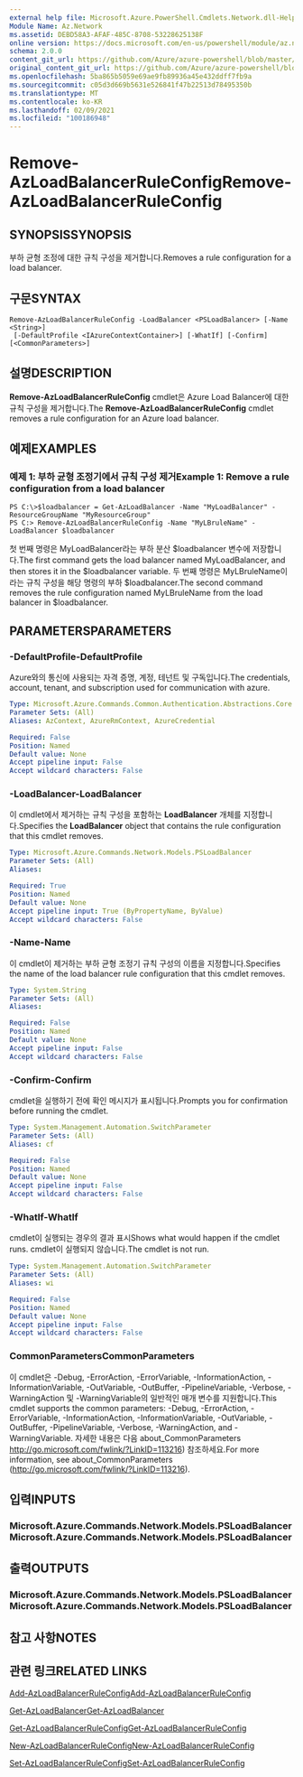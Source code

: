 ```yaml
---
external help file: Microsoft.Azure.PowerShell.Cmdlets.Network.dll-Help.xml
Module Name: Az.Network
ms.assetid: DEBD58A3-AFAF-485C-8708-53228625138F
online version: https://docs.microsoft.com/en-us/powershell/module/az.network/remove-azloadbalancerruleconfig
schema: 2.0.0
content_git_url: https://github.com/Azure/azure-powershell/blob/master/src/Network/Network/help/Remove-AzLoadBalancerRuleConfig.md
original_content_git_url: https://github.com/Azure/azure-powershell/blob/master/src/Network/Network/help/Remove-AzLoadBalancerRuleConfig.md
ms.openlocfilehash: 5ba865b5059e69ae9fb89936a45e432ddff7fb9a
ms.sourcegitcommit: c05d3d669b5631e526841f47b22513d78495350b
ms.translationtype: MT
ms.contentlocale: ko-KR
ms.lasthandoff: 02/09/2021
ms.locfileid: "100186948"
---
```

# <span data-ttu-id="cae43-101">Remove-AzLoadBalancerRuleConfig</span><span class="sxs-lookup"><span data-stu-id="cae43-101">Remove-AzLoadBalancerRuleConfig</span></span>

## <span data-ttu-id="cae43-102">SYNOPSIS</span><span class="sxs-lookup"><span data-stu-id="cae43-102">SYNOPSIS</span></span>
<span data-ttu-id="cae43-103">부하 균형 조정에 대한 규칙 구성을 제거합니다.</span><span class="sxs-lookup"><span data-stu-id="cae43-103">Removes a rule configuration for a load balancer.</span></span>

## <span data-ttu-id="cae43-104">구문</span><span class="sxs-lookup"><span data-stu-id="cae43-104">SYNTAX</span></span>

```
Remove-AzLoadBalancerRuleConfig -LoadBalancer <PSLoadBalancer> [-Name <String>]
 [-DefaultProfile <IAzureContextContainer>] [-WhatIf] [-Confirm] [<CommonParameters>]
```

## <span data-ttu-id="cae43-105">설명</span><span class="sxs-lookup"><span data-stu-id="cae43-105">DESCRIPTION</span></span>
<span data-ttu-id="cae43-106">**Remove-AzLoadBalancerRuleConfig** cmdlet은 Azure Load Balancer에 대한 규칙 구성을 제거합니다.</span><span class="sxs-lookup"><span data-stu-id="cae43-106">The **Remove-AzLoadBalancerRuleConfig** cmdlet removes a rule configuration for an Azure load balancer.</span></span>

## <span data-ttu-id="cae43-107">예제</span><span class="sxs-lookup"><span data-stu-id="cae43-107">EXAMPLES</span></span>

### <span data-ttu-id="cae43-108">예제 1: 부하 균형 조정기에서 규칙 구성 제거</span><span class="sxs-lookup"><span data-stu-id="cae43-108">Example 1: Remove a rule configuration from a load balancer</span></span>
```
PS C:\>$loadbalancer = Get-AzLoadBalancer -Name "MyLoadBalancer" -ResourceGroupName "MyResourceGroup"
PS C:> Remove-AzLoadBalancerRuleConfig -Name "MyLBruleName" -LoadBalancer $loadbalancer
```

<span data-ttu-id="cae43-109">첫 번째 명령은 MyLoadBalancer라는 부하 분산 $loadbalancer 변수에 저장합니다.</span><span class="sxs-lookup"><span data-stu-id="cae43-109">The first command gets the load balancer named MyLoadBalancer, and then stores it in the $loadbalancer variable.</span></span>
<span data-ttu-id="cae43-110">두 번째 명령은 MyLBruleName이라는 규칙 구성을 해당 명령의 부하 $loadbalancer.</span><span class="sxs-lookup"><span data-stu-id="cae43-110">The second command removes the rule configuration named MyLBruleName from the load balancer in $loadbalancer.</span></span>

## <span data-ttu-id="cae43-111">PARAMETERS</span><span class="sxs-lookup"><span data-stu-id="cae43-111">PARAMETERS</span></span>

### <span data-ttu-id="cae43-112">-DefaultProfile</span><span class="sxs-lookup"><span data-stu-id="cae43-112">-DefaultProfile</span></span>
<span data-ttu-id="cae43-113">Azure와의 통신에 사용되는 자격 증명, 계정, 테넌트 및 구독입니다.</span><span class="sxs-lookup"><span data-stu-id="cae43-113">The credentials, account, tenant, and subscription used for communication with azure.</span></span>

```yaml
Type: Microsoft.Azure.Commands.Common.Authentication.Abstractions.Core.IAzureContextContainer
Parameter Sets: (All)
Aliases: AzContext, AzureRmContext, AzureCredential

Required: False
Position: Named
Default value: None
Accept pipeline input: False
Accept wildcard characters: False
```

### <span data-ttu-id="cae43-114">-LoadBalancer</span><span class="sxs-lookup"><span data-stu-id="cae43-114">-LoadBalancer</span></span>
<span data-ttu-id="cae43-115">이 cmdlet에서 제거하는 규칙 구성을 포함하는 **LoadBalancer** 개체를 지정합니다.</span><span class="sxs-lookup"><span data-stu-id="cae43-115">Specifies the **LoadBalancer** object that contains the rule configuration that this cmdlet removes.</span></span>

```yaml
Type: Microsoft.Azure.Commands.Network.Models.PSLoadBalancer
Parameter Sets: (All)
Aliases:

Required: True
Position: Named
Default value: None
Accept pipeline input: True (ByPropertyName, ByValue)
Accept wildcard characters: False
```

### <span data-ttu-id="cae43-116">-Name</span><span class="sxs-lookup"><span data-stu-id="cae43-116">-Name</span></span>
<span data-ttu-id="cae43-117">이 cmdlet이 제거하는 부하 균형 조정기 규칙 구성의 이름을 지정합니다.</span><span class="sxs-lookup"><span data-stu-id="cae43-117">Specifies the name of the load balancer rule configuration that this cmdlet removes.</span></span>

```yaml
Type: System.String
Parameter Sets: (All)
Aliases:

Required: False
Position: Named
Default value: None
Accept pipeline input: False
Accept wildcard characters: False
```

### <span data-ttu-id="cae43-118">-Confirm</span><span class="sxs-lookup"><span data-stu-id="cae43-118">-Confirm</span></span>
<span data-ttu-id="cae43-119">cmdlet을 실행하기 전에 확인 메시지가 표시됩니다.</span><span class="sxs-lookup"><span data-stu-id="cae43-119">Prompts you for confirmation before running the cmdlet.</span></span>

```yaml
Type: System.Management.Automation.SwitchParameter
Parameter Sets: (All)
Aliases: cf

Required: False
Position: Named
Default value: None
Accept pipeline input: False
Accept wildcard characters: False
```

### <span data-ttu-id="cae43-120">-WhatIf</span><span class="sxs-lookup"><span data-stu-id="cae43-120">-WhatIf</span></span>
<span data-ttu-id="cae43-121">cmdlet이 실행되는 경우의 결과 표시</span><span class="sxs-lookup"><span data-stu-id="cae43-121">Shows what would happen if the cmdlet runs.</span></span> <span data-ttu-id="cae43-122">cmdlet이 실행되지 않습니다.</span><span class="sxs-lookup"><span data-stu-id="cae43-122">The cmdlet is not run.</span></span>

```yaml
Type: System.Management.Automation.SwitchParameter
Parameter Sets: (All)
Aliases: wi

Required: False
Position: Named
Default value: None
Accept pipeline input: False
Accept wildcard characters: False
```

### <span data-ttu-id="cae43-123">CommonParameters</span><span class="sxs-lookup"><span data-stu-id="cae43-123">CommonParameters</span></span>
<span data-ttu-id="cae43-124">이 cmdlet은 -Debug, -ErrorAction, -ErrorVariable, -InformationAction, -InformationVariable, -OutVariable, -OutBuffer, -PipelineVariable, -Verbose, -WarningAction 및 -WarningVariable의 일반적인 매개 변수를 지원합니다.</span><span class="sxs-lookup"><span data-stu-id="cae43-124">This cmdlet supports the common parameters: -Debug, -ErrorAction, -ErrorVariable, -InformationAction, -InformationVariable, -OutVariable, -OutBuffer, -PipelineVariable, -Verbose, -WarningAction, and -WarningVariable.</span></span> <span data-ttu-id="cae43-125">자세한 내용은 다음 about_CommonParameters http://go.microsoft.com/fwlink/?LinkID=113216) 참조하세요.</span><span class="sxs-lookup"><span data-stu-id="cae43-125">For more information, see about_CommonParameters (http://go.microsoft.com/fwlink/?LinkID=113216).</span></span>

## <span data-ttu-id="cae43-126">입력</span><span class="sxs-lookup"><span data-stu-id="cae43-126">INPUTS</span></span>

### <span data-ttu-id="cae43-127">Microsoft.Azure.Commands.Network.Models.PSLoadBalancer</span><span class="sxs-lookup"><span data-stu-id="cae43-127">Microsoft.Azure.Commands.Network.Models.PSLoadBalancer</span></span>

## <span data-ttu-id="cae43-128">출력</span><span class="sxs-lookup"><span data-stu-id="cae43-128">OUTPUTS</span></span>

### <span data-ttu-id="cae43-129">Microsoft.Azure.Commands.Network.Models.PSLoadBalancer</span><span class="sxs-lookup"><span data-stu-id="cae43-129">Microsoft.Azure.Commands.Network.Models.PSLoadBalancer</span></span>

## <span data-ttu-id="cae43-130">참고 사항</span><span class="sxs-lookup"><span data-stu-id="cae43-130">NOTES</span></span>

## <span data-ttu-id="cae43-131">관련 링크</span><span class="sxs-lookup"><span data-stu-id="cae43-131">RELATED LINKS</span></span>

[<span data-ttu-id="cae43-132">Add-AzLoadBalancerRuleConfig</span><span class="sxs-lookup"><span data-stu-id="cae43-132">Add-AzLoadBalancerRuleConfig</span></span>](./Add-AzLoadBalancerRuleConfig.md)

[<span data-ttu-id="cae43-133">Get-AzLoadBalancer</span><span class="sxs-lookup"><span data-stu-id="cae43-133">Get-AzLoadBalancer</span></span>](./Get-AzLoadBalancer.md)

[<span data-ttu-id="cae43-134">Get-AzLoadBalancerRuleConfig</span><span class="sxs-lookup"><span data-stu-id="cae43-134">Get-AzLoadBalancerRuleConfig</span></span>](./Get-AzLoadBalancerRuleConfig.md)

[<span data-ttu-id="cae43-135">New-AzLoadBalancerRuleConfig</span><span class="sxs-lookup"><span data-stu-id="cae43-135">New-AzLoadBalancerRuleConfig</span></span>](./New-AzLoadBalancerRuleConfig.md)

[<span data-ttu-id="cae43-136">Set-AzLoadBalancerRuleConfig</span><span class="sxs-lookup"><span data-stu-id="cae43-136">Set-AzLoadBalancerRuleConfig</span></span>](./Set-AzLoadBalancerRuleConfig.md)



